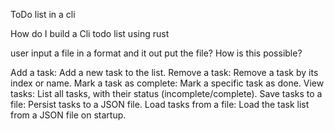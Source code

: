 ToDo list in a cli

How do I build a Cli todo list using rust 

user input a file in a format and it out put the file?
How is this possible?

Add a task: Add a new task to the list.
Remove a task: Remove a task by its index or name.
Mark a task as complete: Mark a specific task as done.
View tasks: List all tasks, with their status (incomplete/complete).
Save tasks to a file: Persist tasks to a JSON file.
Load tasks from a file: Load the task list from a JSON file on startup.